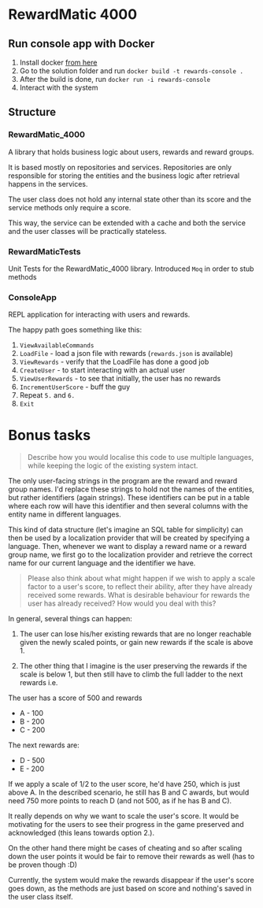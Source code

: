 # RewardMatic 4000

## Run console app with Docker

1. Install docker [from here](https://docs.docker.com/desktop/install/mac-install/)
2. Go to the solution folder and run `docker build -t rewards-console .`
3. After the build is done, run `docker run -i rewards-console`
4. Interact with the system

## Structure

### RewardMatic_4000  
A library that holds business logic about users, rewards and reward groups.

It is based mostly on repositories and services. Repositories are only responsible for storing the entities and the business logic after retrieval happens in the services.

The user class does not hold any internal state other than its score and the service methods only require a score.

This way, the service can be extended with a cache and both the service and the user classes will be practically stateless.



### RewardMaticTests  
Unit Tests for the RewardMatic_4000 library. Introduced `Moq` in order to stub methods


### ConsoleApp  
REPL application for interacting with users and rewards.

The happy path goes something like this:
1. `ViewAvailableCommands`
2. `LoadFile` - load a json file with rewards (`rewards.json` is available)
3. `ViewRewards` - verify that the LoadFile has done a good job
4. `CreateUser` - to start interacting with an actual user
5. `ViewUserRewards` - to see that initially, the user has no rewards
6. `IncrementUserScore` - buff the guy
7. Repeat `5.` and `6.`
8. `Exit`



# Bonus tasks

> Describe how you would localise this code to use multiple languages, while keeping the logic of the existing system intact.

The only user-facing strings in the program are the reward and reward group names. I'd replace these strings to hold not the names of the entities, but rather identifiers (again strings). These identifiers can be put in a table where each row will have this identifier and then several columns with the entity name in different languages.

This kind of data structure (let's imagine an SQL table for simplicity) can then be used by a localization provider that will be created by specifying a language. Then, whenever we want to display a reward name or a reward group name, we first go to the localization provider and retrieve the correct name for our current language and the identifier we have.


> Please also think about what might happen if we wish to apply a scale factor to a user's score, to reflect their ability, after they have already received some rewards. What is desirable behaviour for rewards the user has already received? How would you deal with this?

In general, several things can happen:
1. The user can lose his/her existing rewards that are no longer reachable
given the newly scaled points, or gain new rewards if the scale is above 1.

2. The other thing that I imagine is the user preserving the rewards if the scale is below 1, but then still have to climb the full ladder to the next rewards i.e.

The user has a score of 500 and rewards
* A - 100
* B - 200
* C - 200

The next rewards are:

* D - 500
* E - 200

If we apply a scale of 1/2 to the user score, he'd have 250, which is
just above A.
In the described scenario, he still has B and C awards, but would need
750 more points to reach D (and not 500, as if he has B and C).

It really depends on why we want to scale the user's score. It would be motivating for the users to see their progress in the game preserved and acknowledged (this leans towards option 2.).

On the other hand there might be cases of cheating and so after scaling down the user points it would be fair to remove their rewards as well (has to be proven though :D)

Currently, the system would make the rewards disappear if the user's score goes down, as the methods are just based on score and nothing's saved in the user class itself.
